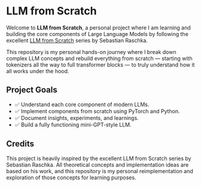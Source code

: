 # LLM from Scratch

Welcome to **LLM from Scratch**, a personal project where I am learning and building the core components of Large Language Models by following the excellent [LLM from Scratch](https://github.com/rasbt/LLMs-from-scratch) series by Sebastian Raschka.

This repository is my personal hands-on journey where I break down complex LLM concepts and rebuild everything from scratch — starting with tokenizers all the way to full transformer blocks — to truly understand how it all works under the hood.

## Project Goals

- ✅ Understand each core component of modern LLMs.
- ✅ Implement components from scratch using PyTorch and Python.
- ✅ Document insights, experiments, and learnings.
- ✅ Build a fully functioning mini-GPT-style LLM.

## Credits

This project is heavily inspired by the excellent LLM from Scratch series by Sebastian Raschka.
All theoretical concepts and implementation ideas are based on his work, and this repository is my personal reimplementation and exploration of those concepts for learning purposes.
